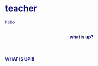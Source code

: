 # teacher
<p>hello</p>
<br>
<b><header>what is up?</header></b>
<p><strong>WHAT IS UP!!!</p></strong>
<style>body{ background-color: #00000; color: #191970; }
</style>
